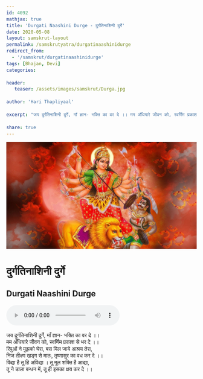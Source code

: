 ```yaml
---
id: 4092    
mathjax: true    
title: 'Durgati Naashini Durge - दुर्गतिनाशिनी दुर्गे'    
date: 2020-05-08    
layout: samskrut-layout 
permalink: /samskrutyatra/durgatinaashinidurge
redirect_from: 
  - '/samskrut/durgatinaashinidurge'
tags: [Bhajan, Devi]    
categories:    
    
header:    
   teaser: /assets/images/samskrut/Durga.jpg    
    
author: 'Hari Thapliyaal'    
    
excerpt: "जय दुर्गतिनाशिनी दुर्गे, माँ ज्ञान- भक्ति का वर दे ।। मम अँधियारे जीवन को, स्वर्णिम प्रकाश से भर दे ।। रिपुओं ने मुझको घेरा, बस मिल जाये आश्रय तेरा, निज तीक्ष्ण खड्ग से मातः, तृष्णासुर का वध कर दे ।।"
    
share: true    
---
```

![](/assets/images/samskrut/Durga.jpg)    
    
# दुर्गतिनाशिनी दुर्गे    
## Durgati Naashini Durge    
    
<audio controls>
  <source src="https://raw.githubusercontent.com/dasarpai/DAI-mp3/main/dasarpai-mp3/025-DurgatiNaashiniDurge.mp3" type="audio/mp3">
  Your browser does not support the audio element.
</audio>     
    
जय दुर्गतिनाशिनी दुर्गे, माँ ज्ञान- भक्ति का वर दे ।।     
मम अँधियारे जीवन को, स्वर्णिम प्रकाश से भर दे ।।     
रिपुओं ने मुझको घेरा, बस मिल जाये आश्रय तेरा,     
निज तीक्ष्ण खड्ग से मातः, तृष्णासुर का वध कर दे ।।     
विद्या है तू हि अविद्या । तू मूल शक्ति है आद्या,    
तू ने डाला बन्धन में, तू ही इसका क्षय कर दे ।।    
    
